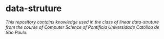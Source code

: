 # data-struture
_This repository contains knowledge used in the class of linear data-struture from the course of Computer Science of Pontificia Universidade Católica de São Paulo._ 
